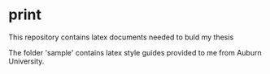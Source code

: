 # print
This repository contains latex documents needed to buld my thesis

The folder 'sample' contains latex style guides provided to me from Auburn University.
